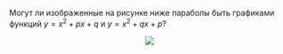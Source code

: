 Могут ли изображенные на рисунке ниже параболы быть графиками функций $y={{x}^{2}}+px+q$   и $y={{x}^{2}}+qx+p$?
<p align="center"><img src="https://matol.nomomon.repl.co/http:&amp;&amp;matol.kz&amp;images&amp;19&amp;2007_9_6.jpg" height=" "></p>